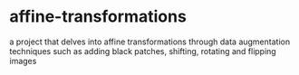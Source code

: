 # affine-transformations
a project that delves into affine transformations through data augmentation techniques such as adding black patches, shifting, rotating and flipping images
